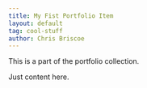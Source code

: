 ```yaml
---
title: My Fist Portfolio Item
layout: default
tag: cool-stuff
author: Chris Briscoe
---	
```


This is a part of the portfolio collection.

Just content here.